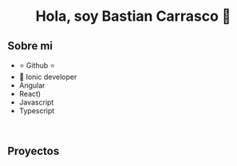 <div align="center">
<h1 align="center">Hola, soy <a>Bastian Carrasco</a> 👋</h1>
</div>




## Sobre mi

- ⭐ Github ⭐ 
- 📲 Ionic developer
- Angular
- React)
- Javascript
- Typescript
<br>

## Proyectos

<p align="center">
  
</p>

